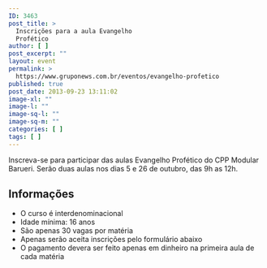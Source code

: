 ```yaml
---
ID: 3463
post_title: >
  Inscrições para a aula Evangelho
  Profético
author: [ ]
post_excerpt: ""
layout: event
permalink: >
  https://www.gruponews.com.br/eventos/evangelho-profetico
published: true
post_date: 2013-09-23 13:11:02
image-xl: ""
image-l: ""
image-sq-l: ""
image-sq-m: ""
categories: [ ]
tags: [ ]
---
```

Inscreva-se para participar das aulas Evangelho Profético do CPP Modular Barueri. Serão duas aulas nos dias 5 e 26 de outubro, das 9h as 12h.
<h2>Informações</h2>
<ul>
	<li>O curso é interdenominacional</li>
	<li>Idade mínima: 16 anos</li>
	<li>São apenas 30 vagas por matéria</li>
	<li>Apenas serão aceita inscrições pelo formulário abaixo</li>
	<li>O pagamento devera ser feito apenas em dinheiro na primeira aula de cada matéria</li>
</ul>